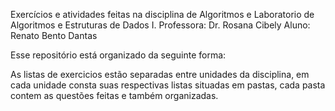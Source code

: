Exercícios e atividades feitas na disciplina de Algoritmos e Laboratorio de Algoritmos e Estruturas de Dados I.
Professora: Dr. Rosana Cibely
Aluno: Renato Bento Dantas

Esse repositório está organizado da seguinte forma:

As listas de exercicios estão separadas entre unidades da disciplina, em cada unidade consta suas respectivas listas situadas em pastas, cada pasta
contem as questões feitas e também organizadas.
